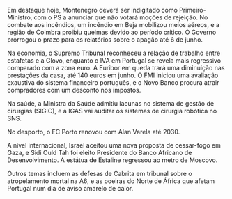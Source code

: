 Em destaque hoje, Montenegro deverá ser indigitado como Primeiro-Ministro, com o PS a anunciar que não votará moções de rejeição. No combate aos incêndios, um incêndio em Beja mobilizou meios aéreos, e a região de Coimbra proibiu queimas devido ao período crítico. O Governo prorrogou o prazo para os relatórios sobre o apagão até 6 de junho.

Na economia, o Supremo Tribunal reconheceu a relação de trabalho entre estafetas e a Glovo, enquanto o IVA em Portugal se revela mais regressivo comparado com a zona euro. A Euribor em queda trará uma diminuição nas prestações da casa, até 140 euros em junho. O FMI iniciou uma avaliação exaustiva do sistema financeiro português, e o Novo Banco procura atrair compradores com um desconto nos impostos.

Na saúde, a Ministra da Saúde admitiu lacunas no sistema de gestão de cirurgias (SIGIC), e a IGAS vai auditar os sistemas de cirurgia robótica no SNS.

No desporto, o FC Porto renovou com Alan Varela até 2030.

A nível internacional, Israel aceitou uma nova proposta de cessar-fogo em Gaza, e Sidi Ould Tah foi eleito Presidente do Banco Africano de Desenvolvimento. A estátua de Estaline regressou ao metro de Moscovo.

Outros temas incluem as defesas de Cabrita em tribunal sobre o atropelamento mortal na A6, e as poeiras do Norte de África que afetam Portugal num dia de aviso amarelo de calor.